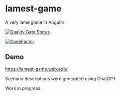 # lamest-game

A very lame game in Angular

[![Quality Gate Status](https://sonarcloud.io/api/project_badges/measure?project=malkaviano_lamest-game&metric=alert_status)](https://sonarcloud.io/summary/new_code?id=malkaviano_lamest-game)

[![CodeFactor](https://www.codefactor.io/repository/github/malkaviano/lamest-game/badge)](https://www.codefactor.io/repository/github/malkaviano/lamest-game)

## Demo

https://lamest-game.web.app/

Scenario descriptions were generated using ChatGPT

Work in progress
